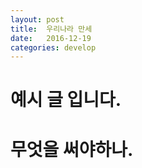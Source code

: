 ```yaml
---
layout: post
title:  우리나라 만세
date:   2016-12-19
categories: develop
---
```

# 예시 글 입니다.
# 무엇을 써야하나.
